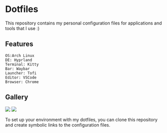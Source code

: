 # Dotfiles

This repository contains my personal configuration files for applications and tools that I use :) 

## Features

    OS:Arch Linux
    DE: Hyprland
    Terminal: Kitty
    Bar: Waybar
    Launcher: Tofi
    Editor: VSCode
    Browser: Chrome

## Gallery

<image src="assets/image-1.png">
<image src="assets/image-2.png">

To set up your environment with my dotfiles, you can clone this repository and create symbolic links to the configuration files.
